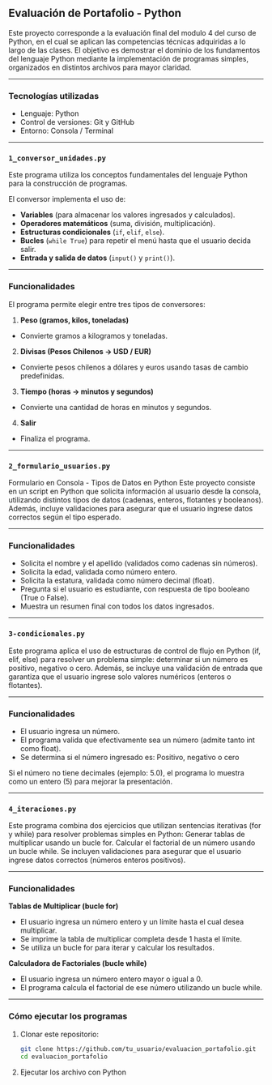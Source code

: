 ## Evaluación de Portafolio - Python

Este proyecto corresponde a la evaluación final del modulo 4 del curso de Python, en el cual se aplican las competencias técnicas adquiridas a lo largo de las clases.
El objetivo es demostrar el dominio de los fundamentos del lenguaje Python mediante la implementación de programas simples, organizados en distintos archivos para mayor claridad.

---

### Tecnologías utilizadas
- Lenguaje: Python
- Control de versiones: Git y GitHub
- Entorno: Consola / Terminal

---

### `1_conversor_unidades.py`

Este programa utiliza los conceptos fundamentales del lenguaje Python para la construcción de programas.

El conversor implementa el uso de:
- **Variables** (para almacenar los valores ingresados y calculados).
- **Operadores matemáticos** (suma, división, multiplicación).
- **Estructuras condicionales** (`if`, `elif`, `else`).
- **Bucles** (`while True`) para repetir el menú hasta que el usuario decida salir.
- **Entrada y salida de datos** (`input()` y `print()`).

---

### Funcionalidades

El programa permite elegir entre tres tipos de conversores:

1. **Peso (gramos, kilos, toneladas)**
- Convierte gramos a kilogramos y toneladas.

2. **Divisas (Pesos Chilenos → USD / EUR)**
- Convierte pesos chilenos a dólares y euros usando tasas de cambio predefinidas.

3. **Tiempo (horas → minutos y segundos)**
- Convierte una cantidad de horas en minutos y segundos.

4. **Salir**
- Finaliza el programa.

---

### `2_formulario_usuarios.py`


Formulario en Consola - Tipos de Datos en Python
Este proyecto consiste en un script en Python que solicita información al usuario desde la consola, utilizando distintos tipos de datos (cadenas, enteros, flotantes y booleanos).
Además, incluye validaciones para asegurar que el usuario ingrese datos correctos según el tipo esperado.

---

### Funcionalidades

- Solicita el nombre y el apellido (validados como cadenas sin números).
- Solicita la edad, validada como número entero.
- Solicita la estatura, validada como número decimal (float).
- Pregunta si el usuario es estudiante, con respuesta de tipo booleano (True o False).
- Muestra un resumen final con todos los datos ingresados.

---

### `3-condicionales.py`

Este programa aplica el uso de estructuras de control de flujo en Python (if, elif, else) para resolver un problema simple: determinar si un número es positivo, negativo o cero.
Además, se incluye una validación de entrada que garantiza que el usuario ingrese solo valores numéricos (enteros o flotantes).

---

### Funcionalidades

- El usuario ingresa un número.
- El programa valida que efectivamente sea un número (admite tanto int como float).
- Se determina si el número ingresado es: Positivo, negativo o cero

Si el número no tiene decimales (ejemplo: 5.0), el programa lo muestra como un entero (5) para mejorar la presentación.

---

### `4_iteraciones.py`


Este programa combina dos ejercicios que utilizan sentencias iterativas (for y while) para resolver problemas simples en Python:
Generar tablas de multiplicar usando un bucle for.
Calcular el factorial de un número usando un bucle while.
Se incluyen validaciones para asegurar que el usuario ingrese datos correctos (números enteros positivos).

---

### Funcionalidades

**Tablas de Multiplicar (bucle for)**
- El usuario ingresa un número entero y un límite hasta el cual desea multiplicar.
- Se imprime la tabla de multiplicar completa desde 1 hasta el límite.
- Se utiliza un bucle for para iterar y calcular los resultados.

**Calculadora de Factoriales (bucle while)**
- El usuario ingresa un número entero mayor o igual a 0.
- El programa calcula el factorial de ese número utilizando un bucle while.

---

### Cómo ejecutar los programas

1. Clonar este repositorio:
   ```bash
   git clone https://github.com/tu_usuario/evaluacion_portafolio.git
   cd evaluacion_portafolio

2. Ejecutar los archivo con Python
